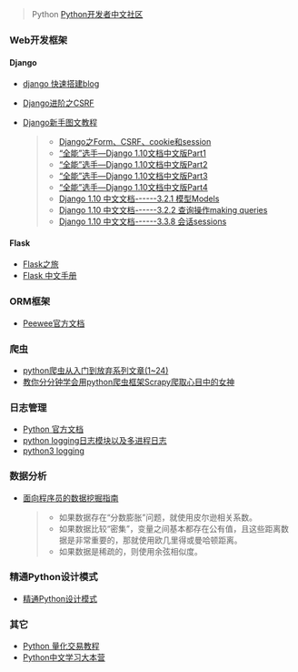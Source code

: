 > Python
> [Python开发者中文社区](http://www.pythontab.com/)

### Web开发框架

#### Django
- [django 快速搭建blog](http://www.cnblogs.com/fnng/p/3737964.html)
- [Django进阶之CSRF](http://www.cnblogs.com/zhaof/p/6281482.html)
- [Django新手图文教程](http://www.cnblogs.com/feixuelove1009/p/5823135.html)

    >- [Django之Form、CSRF、cookie和session](http://www.cnblogs.com/feixuelove1009/p/5867288.html)
    >- [“全能”选手—Django 1.10文档中文版Part1](http://www.cnblogs.com/feixuelove1009/p/5910384.html)
    >- [“全能”选手—Django 1.10文档中文版Part2](http://www.cnblogs.com/feixuelove1009/p/5922347.html)
    >- [“全能”选手—Django 1.10文档中文版Part3](http://www.cnblogs.com/feixuelove1009/p/5931445.html)
    >- [“全能”选手—Django 1.10文档中文版Part4](http://www.cnblogs.com/feixuelove1009/p/5974597.html)
    >- [Django 1.10 中文文档------3.2.1 模型Models](http://www.cnblogs.com/feixuelove1009/p/5974547.html)
    >- [Django 1.10 中文文档------3.2.2 查询操作making queries](http://www.cnblogs.com/feixuelove1009/p/6029698.html)
    >- [Django 1.10 中文文档------3.3.8 会话sessions](http://www.cnblogs.com/feixuelove1009/p/5974521.html)
   
#### Flask
- [Flask之旅](http://spacewander.github.io/explore-flask-zh/index.html)
- [Flask 中文手册](http://docs.pythontab.com/flask/flask0.10)


### ORM框架
- [Peewee官方文档](http://docs.peewee-orm.com/en/latest/peewee/quickstart.html)

### 爬虫
- [python爬虫从入门到放弃系列文章(1~24)](http://www.cnblogs.com/zhaof/category/1007686.html)
- [教你分分钟学会用python爬虫框架Scrapy爬取心目中的女神](https://www.cnblogs.com/wanghzh/p/5824181.html)

### 日志管理
- [Python 官方文档](https://docs.python.org/2/library/logging.html)
- [python logging日志模块以及多进程日志](http://www.jianshu.com/p/d615bf01e37b)
- [python3 logging](https://www.cnblogs.com/Andy963/p/7067460.html)

### 数据分析
- [面向程序员的数据挖掘指南](https://www.gitbook.com/book/yourtion/dataminingguide/details)

    >- 如果数据存在“分数膨胀”问题，就使用皮尔逊相关系数。
    >- 如果数据比较“密集”，变量之间基本都存在公有值，且这些距离数据是非常重要的，那就使用欧几里得或曼哈顿距离。
    >- 如果数据是稀疏的，则使用余弦相似度。

### 精通Python设计模式
- [精通Python设计模式](https://github.com/cundi/Mastering.Python.Design.Patterns)

### 其它
- [Python 量化交易教程](https://wizardforcel.gitbooks.io/python-quant-uqer/content/)
- [Python中文学习大本营](http://www.pythondoc.com/)
